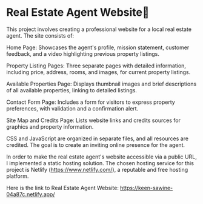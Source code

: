 # Real Estate Agent Website🏡
This project involves creating a professional website for a local real estate agent. The site consists of:

Home Page: Showcases the agent's profile, mission statement, customer feedback, and a video highlighting previous property listings.

Property Listing Pages: Three separate pages with detailed information, including price, address, rooms, and images, for current property listings.

Available Properties Page: Displays thumbnail images and brief descriptions of all available properties, linking to detailed listings.

Contact Form Page: Includes a form for visitors to express property preferences, with validation and a confirmation alert.

Site Map and Credits Page: Lists website links and credits sources for graphics and property information.

CSS and JavaScript are organized in separate files, and all resources are credited. The goal is to create an inviting online presence for the agent.

In order to make the real estate agent's website accessible via a public URL, I implemented a static hosting solution. The chosen hosting service for this project is Netlify (https://www.netlify.com/), a reputable and free hosting platform.

Here is the link to Real Estate Agent Website: https://keen-sawine-04a87c.netlify.app/
